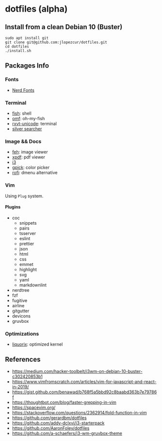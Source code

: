 # dotfiles (alpha)

## Install from a clean Debian 10 (Buster)

```shell
sudo apt install git
git clone git@github.com:jlopezcur/dotfiles.git
cd dotfiles
./install.sh
```

## Packages Info

### Fonts

- [Nerd Fonts](https://www.nerdfonts.com/)

### Terminal

- [fish](https://fishshell.com/): shell
- [omf](https://github.com/oh-my-fish/oh-my-fish): oh-my-fish
- [rxvt-unicode](http://software.schmorp.de/pkg/rxvt-unicode.html): terminal
- [silver searcher](https://github.com/ggreer/the_silver_searcher)

### Image && Docs

- [feh](https://feh.finalrewind.org/): image viewer
- [xpdf](https://www.xpdfreader.com/): pdf viewer
- [i3](https://i3wm.org/)
- [gpick](http://www.gpick.org/): color picker
- [rofi](https://github.com/davatorium/rofi): dmenu alternative

### Vim

Using `Plug` system.

#### Plugins

- coc
  - snippets
  - pairs
  - tsserver
  - eslint
  - prettier
  - json
  - html
  - css
  - emmet
  - highlight
  - svg
  - yaml
  - markdownlint
- nerdtree
- fzf
- fugitive
- airline
- gitgutter
- devicons
- gruvbox

### Optimizations

- [liquorix](https://liquorix.net/): optimized kernel

## References

- https://medium.com/hacker-toolbelt/i3wm-on-debian-10-buster-c302420853b1
- https://www.vimfromscratch.com/articles/vim-for-javascript-and-react-in-2019/
- https://gist.github.com/benawad/b768f5a5bbd92c8baabd363b7e79786f
- https://thoughtbot.com/blog/faster-grepping-in-vim
- https://spacevim.org/
- https://stackoverflow.com/questions/2362914/fold-function-in-vim
- https://github.com/gerardbm/dotfiles
- https://github.com/addy-dclxvi/i3-starterpack
- https://github.com/AaronFoley/dotfiles
- https://github.com/a-schaefers/i3-wm-gruvbox-theme

